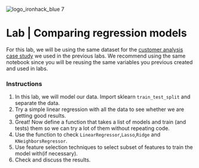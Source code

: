 ![logo_ironhack_blue 7](https://user-images.githubusercontent.com/23629340/40541063-a07a0a8a-601a-11e8-91b5-2f13e4e6b441.png)

# Lab | Comparing regression models


For this lab, we will be using the same dataset for the [customer analysis case study](https://github.com/raafat-hantoush/IH_RH_DA_FT_OCT_2021/blob/main/Class_Materials/Case_Studies/Customer_Analysis_Case_Study/Lab_Customer_Analysis_Case_Study.md) we used in the previous labs. We recommend using the same notebook since you will be reusing the same variables you previous created and used in labs. 

### Instructions

1. In this lab, we will model our data. Import sklearn `train_test_split` and separate the data.
2. Try a simple linear regression with all the data to see whether we are getting good results.
3. Great! Now define a function that takes a list of models and train (and tests) them so we can try a lot of them without repeating code.
4. Use the function to check `LinearRegressor`,`Lasso`,`Ridge` and `KNeighborsRegressor`. 
5. Use feature selection techniques to select subset of features to train the model with(if necessary).
6. Check and discuss the results.

